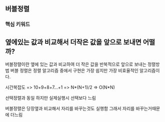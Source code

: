 ## 버블정렬

### 핵심 키워드
## 옆에있는 값과 비교해서 더작은 값을 앞으로 보내면 어떨까?

버블정렬이란
옆에 있는 값과 비교하여 더 작은 값을 반복적으로 앞으로 보내는 정렬방법
버블 정렬은 정렬 알고리즘 중에서 구현은 가장 쉽지만 가장 비효율적인 알고리즘이다.

시간복잡도
=> 10+9+8+7...+1
=> N*(N+1)/2
=> O(N*N)

선택정렬과 동일
하지만 실제실행시 선택보다 느림

버블정렬은 당장옆과 비교해서 자리를 바꾸는것도 실행함
그래서 자리를 바꾸는거때문에 더느림
